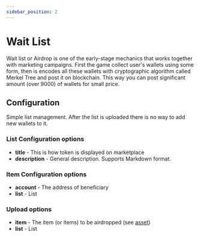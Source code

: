 ```yaml
---
sidebar_position: 2
---
```


# Wait List

Wait list or Airdrop is one of the early-stage mechanics that works together with marketing campaigns.
First the game collect user's wallets using some form, then is encodes all these wallets with cryptographic algorithm
called Merkel Tree and post it on blockchain. This way you can post significant amount (over 9000) of wallets for small
price.

## Configuration

Simple list management. After the list is uploaded there is no way to add new wallets to it.

### List Configuration options

- **title** - This is how token is displayed on marketplace
- **description** - General description. Supports Markdown format.

### Item Configuration options

- **account** - The address of beneficiary
- **list** - List

### Upload options

- **item** - The item (or items) to be airdropped (see [asset](/docs/admin-panel/miscellaneous/asset/))
- **list** - List 
